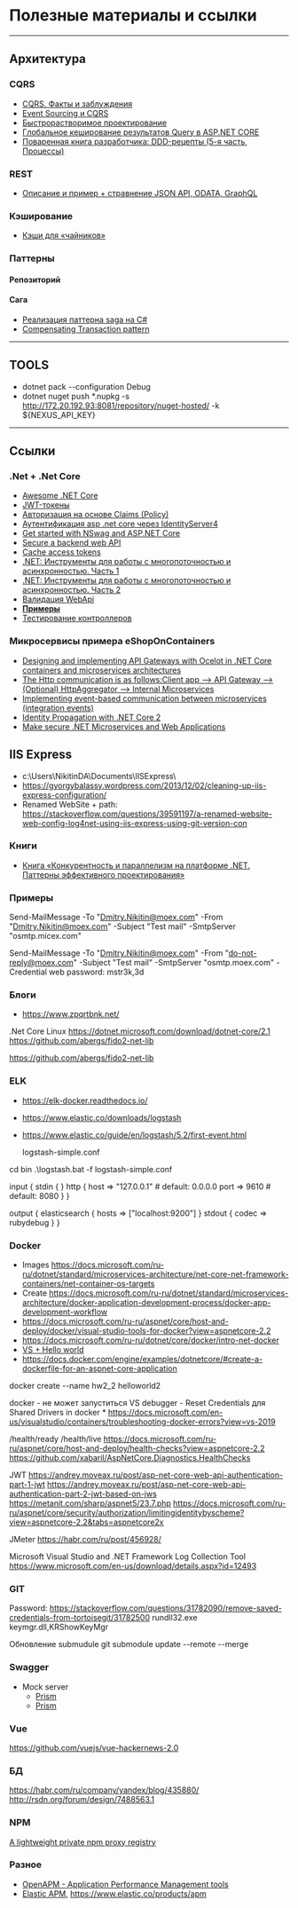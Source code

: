 # Полезные материалы и ссылки
---

## Архитектура

### CQRS
* [CQRS. Факты и заблуждения](https://habr.com/ru/post/347908/)
* [Event Sourcing и CQRS](https://habr.com/ru/company/nixsolutions/blog/321686/)
* [Быстрорастворимое проектирование](https://habr.com/ru/company/jugru/blog/447308/)
* [Глобальное кеширование результатов Query в ASP.NET CORE](https://habr.com/ru/post/449744/)
* [Поваренная книга разработчика: DDD-рецепты (5-я часть, Процессы)](https://habr.com/ru/post/454668/)

### REST
 * [Описание и пример + стравнение JSON API, ODATA, GraphQL](https://habr.com/ru/company/oleg-bunin/blog/433322/)

### Кэширование
 * [Кэши для «чайников»](https://habr.com/ru/company/google/blog/316344/)

### Паттерны
#### Репозиторий
#### Сага
  * [Реализация паттерна saga на C#](https://jira.moex.com/secure/attachment/85345/swagger%20accounts%20by%20contract%20id.yaml)
  * [Compensating Transaction pattern](https://docs.microsoft.com/en-us/azure/architecture/patterns/compensating-transaction)

---
## TOOLS

 * dotnet pack --configuration Debug
 * dotnet nuget push *.nupkg -s http://172.20.192.93:8081/repository/nuget-hosted/ -k ${NEXUS_API_KEY}


---
## Ссылки
### .Net + .Net Core
 * [Awesome .NET Core](https://github.com/thangchung/awesome-dotnet-core)
 * [JWT-токены](https://metanit.com/sharp/aspnet5/23.7.php)
 * [Авторизация на основе Claims (Policy)](https://metanit.com/sharp/aspnet5/15.6.php)
 * [Аутентификация asp .net core через IdentityServer4](https://habr.com/ru/post/426289/)
 * [Get started with NSwag and ASP.NET Core](https://docs.microsoft.com/en-us/aspnet/core/tutorials/getting-started-with-nswag?view=aspnetcore-2.2&tabs=visual-studio)
 * [Secure a backend web API](https://docs.microsoft.com/en-us/azure/architecture/multitenant-identity/web-api)
 * [Cache access tokens](https://docs.microsoft.com/en-us/azure/architecture/multitenant-identity/token-cache)
 * [.NET: Инструменты для работы с многопоточностью и асинхронностью. Часть 1](https://habr.com/ru/post/452094/)
 * [.NET: Инструменты для работы с многопоточностью и асинхронностью. Часть 2](https://habr.com/ru/post/459514/)
 * [Валидация WebApi](http://anthonygiretti.com/2018/11/18/common-features-in-asp-net-core-2-1-webapi-validation/)
 * **[Примеры](https://github.com/aspnet/Entropy/tree/master/samples)**
 * [Тестирование контроллеров](https://docs.microsoft.com/ru-ru/aspnet/core/mvc/controllers/testing?view=aspnetcore-3.0)
 
### Микросервисы примера eShopOnContainers
 * [Designing and implementing API Gateways with Ocelot in .NET Core containers and microservices architectures](https://devblogs.microsoft.com/cesardelatorre/designing-and-implementing-api-gateways-with-ocelot-in-a-microservices-and-container-based-architecture/)
 * [The Http communication is as follows:Client app --> API Gateway --> (Optional) HttpAggregator --> Internal Microservices](https://github.com/dotnet-architecture/eShopOnContainers/issues/637)
 * [Implementing event-based communication between microservices (integration events)](https://docs.microsoft.com/en-us/dotnet/standard/microservices-architecture/multi-container-microservice-net-applications/integration-event-based-microservice-communications)
 * [Identity Propagation with .NET Core 2](https://jeroenhildering.com/2018/07/23/identity-propagation-with-net-core-2/)
 * [Make secure .NET Microservices and Web Applications](https://docs.microsoft.com/ru-ru/dotnet/standard/microservices-architecture/secure-net-microservices-web-applications/)
 

## IIS Express
 * c:\Users\NikitinDA\Documents\IISExpress\
 * https://gyorgybalassy.wordpress.com/2013/12/02/cleaning-up-iis-express-configuration/
 * Renamed WebSite + path: https://stackoverflow.com/questions/39591197/a-renamed-website-web-config-log4net-using-iis-express-using-git-version-con

### Книги
 * [Книга «Конкурентность и параллелизм на платформе .NET. Паттерны эффективного проектирования»](https://habr.com/ru/company/piter/blog/453804/)
 
 
### Примеры
Send-MailMessage -To "Dmitry.Nikitin@moex.com" -From "Dmitry.Nikitin@moex.com" -Subject "Test mail" -SmtpServer "osmtp.micex.com"

Send-MailMessage -To "Dmitry.Nikitin@moex.com" -From "do-not-reply@moex.com" -Subject "Test mail" -SmtpServer "osmtp.moex.com" -Credential web
password: mstr3k,3d
 
### Блоги
 * https://www.zpqrtbnk.net/


.Net Core Linux
https://dotnet.microsoft.com/download/dotnet-core/2.1
https://github.com/abergs/fido2-net-lib

https://github.com/abergs/fido2-net-lib

### ELK
 * https://elk-docker.readthedocs.io/
 * https://www.elastic.co/downloads/logstash
 * https://www.elastic.co/guide/en/logstash/5.2/first-event.html

	
	logstash-simple.conf

cd bin
.\logstash.bat -f logstash-simple.conf

input {
  stdin { }
  http {
    host => "127.0.0.1" # default: 0.0.0.0
    port => 9610 # default: 8080
  }
}

output {
  elasticsearch { hosts => ["localhost:9200"] }
  stdout { codec => rubydebug }
}


### Docker
* Images https://docs.microsoft.com/ru-ru/dotnet/standard/microservices-architecture/net-core-net-framework-containers/net-container-os-targets
* Create https://docs.microsoft.com/ru-ru/dotnet/standard/microservices-architecture/docker-application-development-process/docker-app-development-workflow
* https://docs.microsoft.com/ru-ru/aspnet/core/host-and-deploy/docker/visual-studio-tools-for-docker?view=aspnetcore-2.2
* https://docs.microsoft.com/ru-ru/dotnet/core/docker/intro-net-docker
* [VS + Hello world](https://docs.microsoft.com/ru-ru/dotnet/core/docker/build-container)
* https://docs.docker.com/engine/examples/dotnetcore/#create-a-dockerfile-for-an-aspnet-core-application

docker create --name hw2_2 helloworld2

docker - не может запуститься VS debugger - Reset Credentials для Shared Drivers in docker
    * https://docs.microsoft.com/en-us/visualstudio/containers/troubleshooting-docker-errors?view=vs-2019
	
/health/ready
/health/live
https://docs.microsoft.com/ru-ru/aspnet/core/host-and-deploy/health-checks?view=aspnetcore-2.2
https://github.com/xabaril/AspNetCore.Diagnostics.HealthChecks


JWT
https://andrey.moveax.ru/post/asp-net-core-web-api-authentication-part-1-jwt
https://andrey.moveax.ru/post/asp-net-core-web-api-authentication-part-2-jwt-based-on-jws
https://metanit.com/sharp/aspnet5/23.7.php
https://docs.microsoft.com/ru-ru/aspnet/core/security/authorization/limitingidentitybyscheme?view=aspnetcore-2.2&tabs=aspnetcore2x

JMeter
https://habr.com/ru/post/456928/


Microsoft Visual Studio and .NET Framework Log Collection Tool https://www.microsoft.com/en-us/download/details.aspx?id=12493


### GIT

Password: https://stackoverflow.com/questions/31782090/remove-saved-credentials-from-tortoisegit/31782500
rundll32.exe keymgr.dll,KRShowKeyMgr

Обновление submudule git submodule update --remote --merge

### Swagger
 * Mock server
   * [Prism](https://stoplight.io/p/docs/gh/stoplightio/prism/docs/guides/cli.md)
   * [Prism](https://help.stoplight.io/prism/getting-started/prism-introduction)


### Vue

https://github.com/vuejs/vue-hackernews-2.0

### БД
https://habr.com/ru/company/yandex/blog/435880/
http://rsdn.org/forum/design/7488563.1

### NPM
  [A lightweight private npm proxy registry](https://verdaccio.org)
  
### Разное
 * [OpenAPM - Application Performance Management tools](https://openapm.io/)
 * [Elastic APM](https://github.com/elastic/apm), https://www.elastic.co/products/apm
 
 
	

